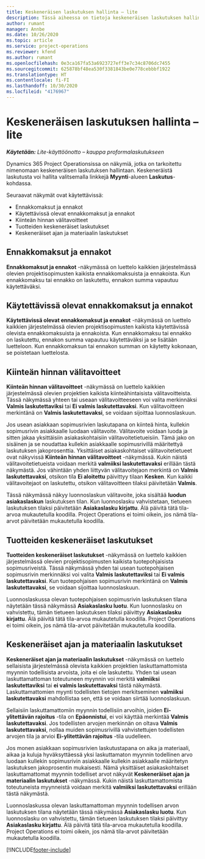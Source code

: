 ```yaml
---
title: Keskeneräisen laskutuksen hallinta – lite
description: Tässä aiheessa on tietoja keskeneräisen laskutuksen hallinnassa käytettävissä olevista näkymistä.
author: rumant
manager: Annbe
ms.date: 10/26/2020
ms.topic: article
ms.service: project-operations
ms.reviewer: kfend
ms.author: rumant
ms.openlocfilehash: 0e3ca167fa53a6923727eff3e7c34c8706dc7455
ms.sourcegitcommit: 625878bf48ea530f3381843be0e778cebbbf1922
ms.translationtype: HT
ms.contentlocale: fi-FI
ms.lasthandoff: 10/30/2020
ms.locfileid: "4176967"
---
```

# <a name="manage-the-billing-backlog---lite"></a>Keskeneräisen laskutuksen hallinta – lite

_**Käytetään:** Lite-käyttöönotto – kauppa proformalaskutukseen_

Dynamics 365 Project Operationsissa on näkymiä, jotka on tarkoitettu nimenomaan keskeneräisen laskutuksen hallintaan. Keskeneräistä laskutusta voi hallita valitsemalla linkkejä **Myynti**-alueen **Laskutus**-kohdassa. 

Seuraavat näkymät ovat käytettävissä:

- Ennakkomaksut ja ennakot
- Käytettävissä olevat ennakkomaksut ja ennakot
- Kiinteän hinnan välitavoitteet
- Tuotteiden keskeneräiset laskutukset
- Keskeneräiset ajan ja materiaalin laskutukset

## <a name="retainers-and-advances"></a>Ennakkomaksut ja ennakot

**Ennakkomaksut ja ennakot** -näkymässä on luettelo kaikkien järjestelmässä olevien projektisopimusten kaikista ennakkomaksuista ja ennakoista. Kun ennakkomaksu tai ennakko on laskutettu, ennakon summa vapautuu käytettäväksi.

## <a name="available-retainers-and-advances"></a>Käytettävissä olevat ennakkomaksut ja ennakot

**Käytettävissä olevat ennakkomaksut ja ennakot** -näkymässä on luettelo kaikkien järjestelmässä olevien projektisopimusten kaikista käytettävissä olevista ennakkomaksuista ja ennakoista. Kun ennakkomaksu tai ennakko on laskutettu, ennakon summa vapautuu käytettäväksi ja se lisätään luetteloon. Kun ennakkomaksun tai ennakon summan on käytetty kokonaan, se poistetaan luettelosta.

## <a name="fixed-price-milestones"></a>Kiinteän hinnan välitavoitteet

**Kiinteän hinnan välitavoitteet** -näkymässä on luettelo kaikkien järjestelmässä olevien projektien kaikista kiinteähintaisista välitavoitteista. Tässä näkymässä yhteen tai useaan välitavoitteeseen voi valita merkinnäksi **Valmis laskutettaviksi** tai **Ei valmis laskutettavaksi**. Kun välitavoitteen merkintänä on **Valmis laskutettavaksi**, se voidaan sijoittaa luonnoslaskuun.

Jos usean asiakkaan sopimusrivien laskutapana on kiinteä hinta, kullekin sopimusrivin asiakkaalle luodaan välitavoite. Välitavoite voidaan luoda ja sitten jakaa yksittäisiin asiakaskohtaisiin välitavoitetietueisiin. Tämä jako on sisäinen ja se noudattaa kullekin asiakkaalle sopimusrivillä määritettyä laskutuksen jakoprosenttia. Yksittäiset asiakaskohtaiset välitavoitetietueet ovat näkyvissä **Kiinteän hinnan välitavoitteet** -näkymässä. Kukin näistä välitavoitetietueista voidaan merkitä **valmiiksi laskutettavaksi** erillään tästä näkymästä. Jos vähintään yhden liittyvän välitavoitejaon merkintä on **Valmis laskutettavaksi**, otsikon tila **Ei aloitettu** päivittyy tilaan **Kesken**. Kun kaikki välitavoitejaot on laskutettu, otsikon välitavoitteen tilaksi päivitetään **Valmis**.

Tässä näkymässä näkyy luonnoslaskun välitavoite, joka sisältää **luodun asiakaslaskun** laskutuksen tilan. Kun luonnoslasku vahvistetaan, tietueen laskutuksen tilaksi päivitetään **Asiakaslasku kirjattu**. Älä päivitä tätä tila-arvoa mukautetulla koodilla. Project Operations ei toimi oikein, jos nämä tila-arvot päivitetään mukautetulla koodilla.

## <a name="product-billing-backlog"></a>Tuotteiden keskeneräiset laskutukset

**Tuotteiden keskeneräiset laskutukset** -näkymässä on luettelo kaikkien järjestelmässä olevien projektisopimusten kaikista tuotepohjaisista sopimusriveistä. Tässä näkymässä yhden tai usean tuotepohjaisen sopimusrivin merkinnäksi voi valita **Valmis laskutettaviksi** tai **Ei valmis laskutettavaksi**. Kun tuotepohjaisen sopimusrivin merkintänä on **Valmis laskutettavaksi**, se voidaan sijoittaa luonnoslaskuun.

Luonnoslaskussa olevan tuotepohjaisen sopimusrivin laskutuksen tilana näytetään tässä näkymässä **Asiakaslasku luotu**. Kun luonnoslasku on vahvistettu, tämän tietueen laskutuksen tilaksi päivittyy **Asiakaslasku kirjattu**. Älä päivitä tätä tila-arvoa mukautetulla koodilla. Project Operations ei toimi oikein, jos nämä tila-arvot päivitetään mukautetulla koodilla.

## <a name="time-and-material-billing-backlog"></a>Keskeneräiset ajan ja materiaalin laskutukset

**Keskeneräiset ajan ja materiaalin laskutukset** -näkymässä on luettelo sellaisista järjestelmässä olevista kaikkien projektien laskuttamattomista myynnin todellisista arvoista, joita ei ole laskutettu. Yhden tai usean laskuttamattoman toteutuneen myynnin voi merkitä **valmiiksi laskutettaviksi** tai **ei valmis laskutettavaksi** tästä näkymästä. Laskuttamattomien myynti todellisten tietojen merkitseminen **valmiiksi laskutettavaksi** mahdollistaa sen, että se voidaan siirtää luonnoslaskuun.

Sellaisiin laskuttamattomiin myynnin todellisiin arvoihin, joiden **Ei-ylitettävän rajoitus** -tila on **Epäonnistui**, ei voi käyttää merkintää **Valmis laskutettavaksi**. Jos todellisten arvojen merkinnän on oltava **Valmis laskutettavaksi**, nollaa muiden sopimusrivillä vahvistettujen todellisten arvojen tila ja arvioi **Ei-ylitettävän rajoitus** -tila uudelleen.

Jos monen asiakkaan sopimusrivien laskutustapana on aika ja materiaali, aikaa ja kuluja hyväksyttäessä yksi laskuttamaton myynnin todellinen arvo luodaan kullekin sopimusrivin asiakkaalle kullekin asiakkaalle määritetyn laskutuksen jakoprosentin mukaisesti. Nämä yksittäiset asiakaskohtaiset laskuttamattomat myynnin todelliset arvot näkyvät **Keskeneräiset ajan ja materiaalin laskutukset** -näkymässä. Kukin näistä laskuttamattomista toteutuneista myynneistä voidaan merkitä **valmiiksi laskutettavaksi** erillään tästä näkymästä.

Luonnoslaskussa olevan laskuttamattoman myynnin todellisen arvon laskutuksen tilana näytetään tässä näkymässä **Asiakaslasku luotu**. Kun luonnoslasku on vahvistettu, tämän tietueen laskutuksen tilaksi päivittyy **Asiakaslasku kirjattu**. Älä päivitä tätä tila-arvoa mukautetulla koodilla. Project Operations ei toimi oikein, jos nämä tila-arvot päivitetään mukautetulla koodilla.


[!INCLUDE[footer-include](../../includes/footer-banner.md)]